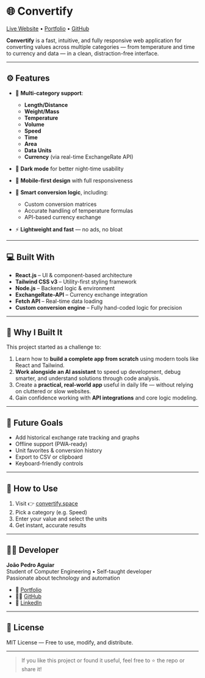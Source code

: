 # 🌐 Convertify

[Live Website](https://convertify.space) • [Portfolio](https://aguiardev.com) • [GitHub](https://github.com/TI0J0A0)

**Convertify** is a fast, intuitive, and fully responsive web application for converting values across multiple categories — from temperature and time to currency and data — in a clean, distraction-free interface.

---

## ⚙️ Features

- 🔁 **Multi-category support**:
  - **Length/Distance**
  - **Weight/Mass**
  - **Temperature**
  - **Volume**
  - **Speed**
  - **Time**
  - **Area**
  - **Data Units**
  - **Currency** (via real-time ExchangeRate API)
  
- 🌙 **Dark mode** for better night-time usability
- 📱 **Mobile-first design** with full responsiveness
- 🧠 **Smart conversion logic**, including:
  - Custom conversion matrices
  - Accurate handling of temperature formulas
  - API-based currency exchange
- ⚡️ **Lightweight and fast** — no ads, no bloat

---

## 💻 Built With

- **React.js** – UI & component-based architecture  
- **Tailwind CSS v3** – Utility-first styling framework  
- **Node.js** – Backend logic & environment  
- **ExchangeRate-API** – Currency exchange integration  
- **Fetch API** – Real-time data loading  
- **Custom conversion engine** – Fully hand-coded logic for precision

---

## 🧠 Why I Built It

This project started as a challenge to:

1. Learn how to **build a complete app from scratch** using modern tools like React and Tailwind.
2. **Work alongside an AI assistant** to speed up development, debug smarter, and understand solutions through code analysis.
3. Create a **practical, real-world app** useful in daily life — without relying on cluttered or slow websites.
4. Gain confidence working with **API integrations** and core logic modeling.

---

## 🚀 Future Goals

- Add historical exchange rate tracking and graphs  
- Offline support (PWA-ready)  
- Unit favorites & conversion history  
- Export to CSV or clipboard  
- Keyboard-friendly controls  

---

## 🧪 How to Use

1. Visit 👉 [convertify.space](https://convertify.space)
2. Pick a category (e.g. Speed)
3. Enter your value and select the units
4. Get instant, accurate results

---

## 👨‍💻 Developer

**João Pedro Aguiar**  
Student of Computer Engineering • Self-taught developer  
Passionate about technology and automation

- 🔗 [Portfolio](https://aguiardev.com)  
- 🧑‍💻 [GitHub](https://github.com/TI0J0A0)  
- 💼 [LinkedIn](https://www.linkedin.com/in/joaopedroaguiar99)

---

## 📄 License

MIT License — Free to use, modify, and distribute.

---

> If you like this project or found it useful, feel free to ⭐ the repo or share it!
